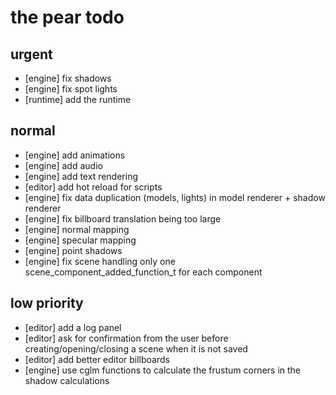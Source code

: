 # the pear todo

## urgent

- [engine] fix shadows
- [engine] fix spot lights
- [runtime] add the runtime

## normal

- [engine] add animations
- [engine] add audio
- [engine] add text rendering
- [editor] add hot reload for scripts
- [engine] fix data duplication (models, lights) in model renderer + shadow renderer
- [engine] fix billboard translation being too large
- [engine] normal mapping
- [engine] specular mapping
- [engine] point shadows
- [engine] fix scene handling only one scene_component_added_function_t for each component 

## low priority

- [editor] add a log panel
- [editor] ask for confirmation from the user before creating/opening/closing a scene when it is not saved
- [editor] add better editor billboards
- [engine] use cglm functions to calculate the frustum corners in the shadow calculations
